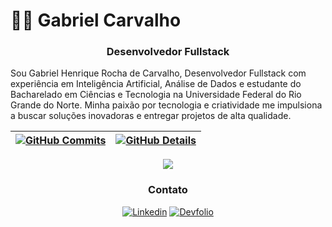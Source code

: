 # 👨‍💻 Gabriel Carvalho 

<div align="center">

  ### Desenvolvedor Fullstack

</div>

Sou Gabriel Henrique Rocha de Carvalho, Desenvolvedor Fullstack com experiência em Inteligência Artificial, Análise de Dados e estudante do Bacharelado em Ciências e Tecnologia na Universidade Federal do Rio Grande do Norte. Minha paixão por tecnologia e criatividade me impulsiona a buscar soluções inovadoras e entregar projetos de alta qualidade.

 | [![GitHub Commits](http://github-profile-summary-cards.vercel.app/api/cards/productive-time?username=gabrielrc11&theme=dracula&utcOffset=-3)](https://github.com/vn7n24fzkq/github-profile-summary-cards) | [![GitHub Details](http://github-profile-summary-cards.vercel.app/api/cards/profile-details?username=gabrielrc11&theme=dracula)](https://github.com/vn7n24fzkq/github-profile-summary-cards) |  
 | ----------- | ----------- |

<div align="center" >
<a href="https://skillicons.dev"   >
  <img src="https://skillicons.dev/icons?i=javascript,python,react,mui,docker,git" />
</a>

<div align="center">

### Contato
[![Linkedin](https://img.shields.io/badge/LinkedIn-0077B5?style=for-the-badge&logo=linkedin&logoColor=white)](https://www.linkedin.com/in/gabriel-carvalho-7911a225b/)
[![Devfolio](https://img.shields.io/badge/Meu%20Site-222222?style=for-the-badge&logo=vercel&logoColor=white)](https://devfolio-sandy.vercel.app/)
